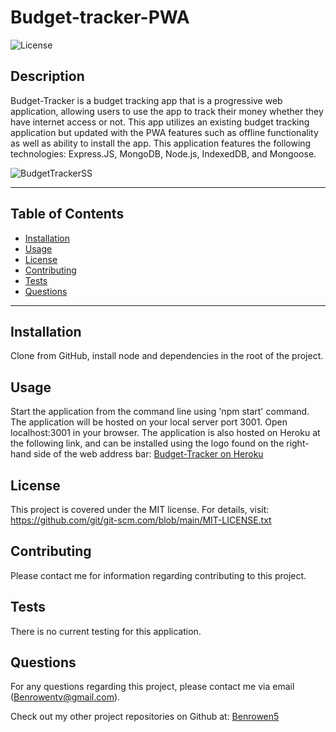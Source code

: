 # Budget-tracker-PWA
  ![License](https://img.shields.io/badge/license-MIT-blue)
  
  ## Description
  Budget-Tracker is a budget tracking app that is a progressive web application, allowing users to use the app to track their money whether they have internet access or not. This app utilizes an existing budget tracking application but updated with the PWA features such as offline functionality as well as ability to install the app. This application features the following technologies: Express.JS, MongoDB, Node.js, IndexedDB, and Mongoose.

  ![BudgetTrackerSS](https://user-images.githubusercontent.com/79202800/148826250-0001b86f-0eb3-480c-90a0-0c854ccd4a65.PNG)
  
  ***************************************************************
  ## Table of Contents
* [Installation](#installation)
* [Usage](#usage)
* [License](#license)
* [Contributing](#contributing)
* [Tests](#tests)
* [Questions](#questions)
***************************************************************
## Installation
Clone from GitHub, install node and dependencies in the root of the project. 
  
## Usage
  Start the application from the command line using 'npm start' command. The application will be hosted on your local server port 3001. Open localhost:3001 in your browser. The application is also hosted on Heroku at the following link, and can be installed using the logo found on the right-hand side of the web address bar: [Budget-Tracker on Heroku](https://rocky-coast-70748.herokuapp.com)
  
## License
  This project is covered under the MIT license. 
      For details, visit: https://github.com/git/git-scm.com/blob/main/MIT-LICENSE.txt
  
## Contributing
  Please contact me for information regarding contributing to this project.

## Tests
  There is no current testing for this application.

## Questions
  For any questions regarding this project, please contact me via email (Benrowentv@gmail.com).

  Check out my other project repositories on Github at: [Benrowen5](https://www.github.com/Benrowen5)
